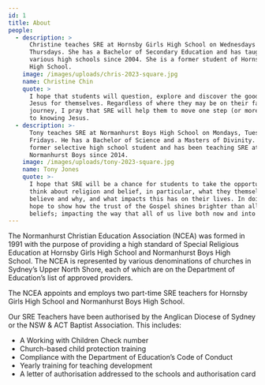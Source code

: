 ```yaml
---
id: 1
title: About
people:
  - description: >
      Christine teaches SRE at Hornsby Girls High School on Wednesdays and
      Thursdays. She has a Bachelor of Secondary Education and has taught in
      various high schools since 2004. She is a former student of Hornsby Girls
      High School.
    image: /images/uploads/chris-2023-square.jpg
    name: Christine Chin
    quote: >
      I hope that students will question, explore and discover the good news of
      Jesus for themselves. Regardless of where they may be on their faith
      journey, I pray that SRE will help them to move one step (or more!) closer
      to knowing Jesus.
  - description: >-
      Tony teaches SRE at Normanhurst Boys High School on Mondays, Tuesdays, and
      Fridays. He has a Bachelor of Science and a Masters of Divinity. He is a
      former selective high school student and has been teaching SRE at
      Normanhurst Boys since 2014.
    image: /images/uploads/tony-2023-square.jpg
    name: Tony Jones
    quote: >-
      I hope that SRE will be a chance for students to take the opportunity to
      think about religion and belief, in particular, what they themselves
      believe and why, and what impacts this has on their lives. In doing so, I
      hope to show how the trust of the Gospel shines brighter than all other
      beliefs; impacting the way that all of us live both now and into eternity.
---
```

The Normanhurst Christian Education Association (NCEA) was formed in 1991 with the purpose of providing a high standard of Special Religious Education at Hornsby Girls High School and Normanhurst Boys High School. The NCEA is represented by various denominations of churches in Sydney’s Upper North Shore, each of which are on the Department of Education’s list of approved providers.

The NCEA appoints and employs two part-time SRE teachers for Hornsby Girls High School and Normanhurst Boys High School. 

Our SRE Teachers have been authorised by the Anglican Diocese of Sydney or the NSW & ACT Baptist Association. This includes: 

* A Working with Children Check number
* Church-based child protection training
* Compliance with the Department of Education’s Code of Conduct 
* Yearly training for teaching development
* A letter of authorisation addressed to the schools and authorisation card
